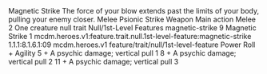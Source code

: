 <ability>
  <name>Magnetic Strike</name>
  <flavor>The force of your blow extends past the limits of your body, pulling your enemy closer.</flavor>
  <keywords>
    <keyword>Melee</keyword>
    <keyword>Psionic</keyword>
    <keyword>Strike</keyword>
    <keyword>Weapon</keyword>
  </keywords>
  <type>Main action</type>
  <distance>Melee 2</distance>
  <target>One creature</target>
  <metadata>
    <class>null</class>
    <feature_type>trait</feature_type>
    <file_dpath>Null/1st-Level Features</file_dpath>
    <item_id>magnetic-strike</item_id>
    <item_index>9</item_index>
    <item_name>Magnetic Strike</item_name>
    <level>1</level>
    <scc>mcdm.heroes.v1:feature.trait.null.1st-level-feature:magnetic-strike</scc>
    <scdc>1.1.1:8.1.6.1:09</scdc>
    <source>mcdm.heroes.v1</source>
    <type>feature/trait/null/1st-level-feature</type>
  </metadata>
  <effects>
    <effect type="roll">
      <roll>Power Roll + Agility</roll>
      <t1>5 + A psychic damage; vertical pull 1</t1>
      <t2>8 + A psychic damage; vertical pull 2</t2>
      <t3>11 + A psychic damage; vertical pull 3</t3>
    </effect>
  </effects>
</ability>
